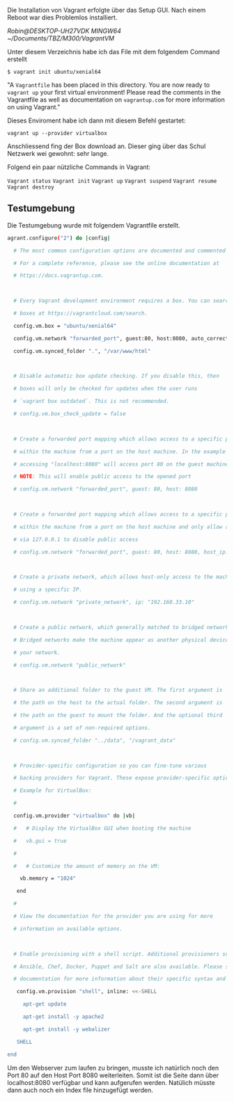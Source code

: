 Die Installation von Vagrant erfolgte über das Setup GUI. Nach einem Reboot war dies Problemlos installiert. 

*Robin@DESKTOP-UH27VDK MINGW64 ~/Documents/TBZ/M300/VagrantVM*

Unter diesem Verzeichnis habe ich das File mit dem folgendem Command erstellt

`$ vagrant init ubuntu/xenial64`


"A `Vagrantfile` has been placed in this directory. You are now
ready to `vagrant up` your first virtual environment! Please read
the comments in the Vagrantfile as well as documentation on
`vagrantup.com` for more information on using Vagrant."

Dieses Enviroment habe ich dann mit diesem Befehl gestartet: 

`vagrant up --provider virtualbox`

Anschliessend fing der Box download an. Dieser ging über das Schul Netzwerk wei gewohnt: sehr lange. 

Folgend ein paar nützliche Commands in Vagrant: 

`Vagrant status`
`Vagrant init`
`Vagrant up`
`Vagrant suspend`
`Vagrant resume`
`Vagrant destroy`


## Testumgebung

Die Testumgebung wurde mit folgendem Vagrantfile erstellt. 

``` bash 
agrant.configure("2") do |config|

  # The most common configuration options are documented and commented below.

  # For a complete reference, please see the online documentation at

  # https://docs.vagrantup.com.

  

  # Every Vagrant development environment requires a box. You can search for

  # boxes at https://vagrantcloud.com/search.

  config.vm.box = "ubuntu/xenial64"

  config.vm.network "forwarded_port", guest:80, host:8080, auto_correct: true

  config.vm.synced_folder ".", "/var/www/html"

  

  # Disable automatic box update checking. If you disable this, then

  # boxes will only be checked for updates when the user runs

  # `vagrant box outdated`. This is not recommended.

  # config.vm.box_check_update = false

  

  # Create a forwarded port mapping which allows access to a specific port

  # within the machine from a port on the host machine. In the example below,

  # accessing "localhost:8080" will access port 80 on the guest machine.

  # NOTE: This will enable public access to the opened port

  # config.vm.network "forwarded_port", guest: 80, host: 8080

  

  # Create a forwarded port mapping which allows access to a specific port

  # within the machine from a port on the host machine and only allow access

  # via 127.0.0.1 to disable public access

  # config.vm.network "forwarded_port", guest: 80, host: 8080, host_ip: "127.0.0.1"

  

  # Create a private network, which allows host-only access to the machine

  # using a specific IP.

  # config.vm.network "private_network", ip: "192.168.33.10"

  

  # Create a public network, which generally matched to bridged network.

  # Bridged networks make the machine appear as another physical device on

  # your network.

  # config.vm.network "public_network"

  

  # Share an additional folder to the guest VM. The first argument is

  # the path on the host to the actual folder. The second argument is

  # the path on the guest to mount the folder. And the optional third

  # argument is a set of non-required options.

  # config.vm.synced_folder "../data", "/vagrant_data"

  

  # Provider-specific configuration so you can fine-tune various

  # backing providers for Vagrant. These expose provider-specific options.

  # Example for VirtualBox:

  #

  config.vm.provider "virtualbox" do |vb|

  #   # Display the VirtualBox GUI when booting the machine

  #   vb.gui = true

  #

  #   # Customize the amount of memory on the VM:

    vb.memory = "1024"

   end

  #

  # View the documentation for the provider you are using for more

  # information on available options.

  

  # Enable provisioning with a shell script. Additional provisioners such as

  # Ansible, Chef, Docker, Puppet and Salt are also available. Please see the

  # documentation for more information about their specific syntax and use.

   config.vm.provision "shell", inline: <<-SHELL

     apt-get update

     apt-get install -y apache2

     apt-get install -y webalizer

   SHELL

end
```

Um den Webserver zum laufen zu bringen, musste ich natürlich noch den Port 80 auf den Host Port 8080 weiterleiten. Somit ist die Seite dann über localhost:8080 verfügbar und kann aufgerufen werden. Natülich müsste dann auch noch ein Index file hinzugefügt werden. 